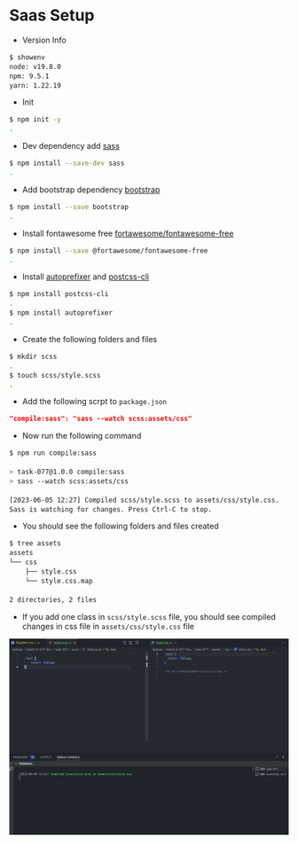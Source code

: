 # Saas Setup 

- Version Info

```bash
$ showenv
node: v19.8.0
npm: 9.5.1
yarn: 1.22.19
```

- Init

```bash
$ npm init -y
.       
```

- Dev dependency add [sass](https://www.npmjs.com/package/sass)

```bash
$ npm install --save-dev sass 
.
```

- Add bootstrap dependency [bootstrap](https://www.npmjs.com/package/bootstrap)

```bash
$ npm install --save bootstrap 
.
```

- Install fontawesome free [fortawesome/fontawesome-free](https://www.npmjs.com/package/@fortawesome/fontawesome-free)

```bash
$ npm install --save @fortawesome/fontawesome-free
.
```

- Install [autoprefixer](https://www.npmjs.com/package/autoprefixer) and  [postcss-cli](https://www.npmjs.com/package/postcss-cli)

```bash
$ npm install postcss-cli
.
$ npm install autoprefixer
.         
```

- Create the following folders and files

```bash
$ mkdir scss        
.
$ touch scss/style.scss
.
```

- Add the following scrpt to `package.json`

```json
"compile:sass": "sass --watch scss:assets/css"
```

- Now run the following command

```bash
$ npm run compile:sass    

> task-077@1.0.0 compile:sass
> sass --watch scss:assets/css

[2023-06-05 12:27] Compiled scss/style.scss to assets/css/style.css.
Sass is watching for changes. Press Ctrl-C to stop.

```

- You should see the following folders and files created

```bash
$ tree assets          
assets
└── css
    ├── style.css
    └── style.css.map

2 directories, 2 files
```

- If you add one class in `scss/style.scss` file, you should see compiled changes in css file in `assets/css/style.css` file

![img](.images/image-2023-06-05-12-32-21.png)
